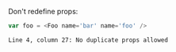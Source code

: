 Don't redefine props:

```js
var foo = <Foo name='bar' name='foo' />
```
```output
Line 4, column 27: No duplicate props allowed
```
